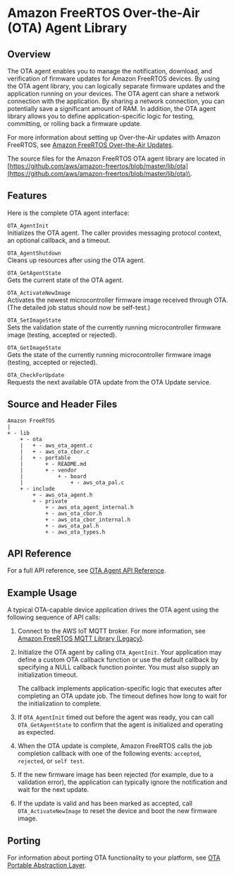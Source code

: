 # Amazon FreeRTOS Over\-the\-Air \(OTA\) Agent Library<a name="ota-agent-library"></a>

## Overview<a name="freertos-ota-overview"></a>

The OTA agent enables you to manage the notification, download, and verification of firmware updates for Amazon FreeRTOS devices\. By using the OTA agent library, you can logically separate firmware updates and the application running on your devices\. The OTA agent can share a network connection with the application\. By sharing a network connection, you can potentially save a significant amount of RAM\. In addition, the OTA agent library allows you to define application\-specific logic for testing, committing, or rolling back a firmware update\.

For more information about setting up Over\-the\-Air updates with Amazon FreeRTOS, see [Amazon FreeRTOS Over\-the\-Air Updates](freertos-ota-dev.md)\.

The source files for the Amazon FreeRTOS OTA agent library are located in [https://github.com/aws/amazon-freertos/blob/master/lib/ota](https://github.com/aws/amazon-freertos/blob/master/lib/ota)\.

## Features<a name="freertos-ota-features"></a>

Here is the complete OTA agent interface:

`OTA_AgentInit`  
Initializes the OTA agent\. The caller provides messaging protocol context, an optional callback, and a timeout\.

`OTA_AgentShutdown`  
Cleans up resources after using the OTA agent\.

`OTA_GetAgentState`  
Gets the current state of the OTA agent\.

`OTA_ActivateNewImage`  
Activates the newest microcontroller firmware image received through OTA\. \(The detailed job status should now be self\-test\.\)

`OTA_SetImageState`  
Sets the validation state of the currently running microcontroller firmware image \(testing, accepted or rejected\)\.

`OTA_GetImageState`  
Gets the state of the currently running microcontroller firmware image \(testing, accepted or rejected\)\.

`OTA_CheckForUpdate`  
Requests the next available OTA update from the OTA Update service\.

## Source and Header Files<a name="freertos-ota-source"></a>

```
Amazon FreeRTOS
|
+ - lib
    + - ota
    |   + - aws_ota_agent.c
    |   + - aws_ota_cbor.c
    |   + - portable
    |       + - README.md
    |       + - vendor
    |           + - board
    |               + - aws_ota_pal.c
    + - include
        + - aws_ota_agent.h
        + - private
            + - aws_ota_agent_internal.h
            + - aws_ota_cbor.h
            + - aws_ota_cbor_internal.h
            + - aws_ota_pal.h
            + - aws_ota_types.h
```

## API Reference<a name="freertos-ota-api"></a>

For a full API reference, see [OTA Agent API Reference](https://docs.aws.amazon.com/freertos/latest/lib-ref/html1/aws__ota__agent_8h.html)\.

## Example Usage<a name="freertos-ota-example"></a>

A typical OTA\-capable device application drives the OTA agent using the following sequence of API calls:

1. Connect to the AWS IoT MQTT broker\. For more information, see [Amazon FreeRTOS MQTT Library \(Legacy\)](freertos-lib-cloud-mqtt.md)\.

1. Initialize the OTA agent by calling `OTA_AgentInit`\. Your application may define a custom OTA callback function or use the default callback by specifying a NULL callback function pointer\. You must also supply an initialization timeout\.

   The callback implements application\-specific logic that executes after completing an OTA update job\. The timeout defines how long to wait for the initialization to complete\.

1. If `OTA_AgentInit` timed out before the agent was ready, you can call `OTA_GetAgentState` to confirm that the agent is initialized and operating as expected\.

1. When the OTA update is complete, Amazon FreeRTOS calls the job completion callback with one of the following events: `accepted`, `rejected`, or `self test`\.

1. If the new firmware image has been rejected \(for example, due to a validation error\), the application can typically ignore the notification and wait for the next update\.

1. If the update is valid and has been marked as accepted, call `OTA_ActivateNewImage` to reset the device and boot the new firmware image\.

## Porting<a name="freertos-ota-porting"></a>

For information about porting OTA functionality to your platform, see [OTA Portable Abstraction Layer](https://docs.aws.amazon.com/freertos/latest/userguide/porting-ota-pal.html)\.
